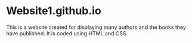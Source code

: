 # Website1.github.io
This is a website created for displaying many authors and the books they have published. 
It is coded using HTML and CSS.
